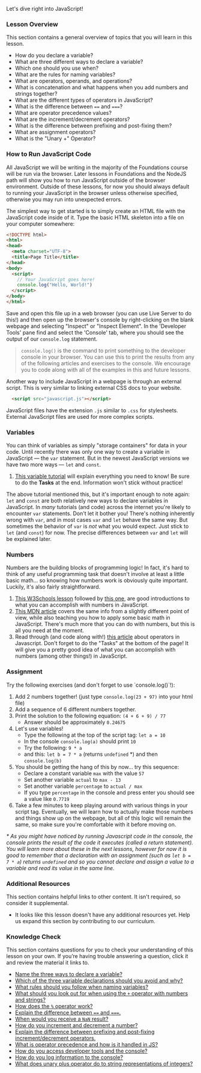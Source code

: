 Let's dive right into JavaScript!

### Lesson Overview

This section contains a general overview of topics that you will learn in this lesson.

*   How do you declare a variable?
*   What are three different ways to declare a variable?
*   Which one should you use when?
*   What are the rules for naming variables?
*   What are operators, operands, and operations?
*   What is concatenation and what happens when you add numbers and strings together?
*   What are the different types of operators in JavaScript?
*   What is the difference between `==` and `===`?
*   What are operator precedence values?
*   What are the increment/decrement operators?
*   What is the difference between prefixing and post-fixing them?
*   What are assignment operators?
*   What is the "Unary +" Operator?

### How to Run JavaScript Code

All JavaScript we will be writing in the majority of the Foundations course will be run via the browser. Later lessons in Foundations and the NodeJS path will show you how to run JavaScript outside of the browser environment. Outside of these lessons, for now you should always default to running your JavaScript in the browser unless otherwise specified, otherwise you may run into unexpected errors.

The simplest way to get started is to simply create an HTML file with the JavaScript code inside of it.  Type the basic HTML skeleton into a file on your computer somewhere:

~~~html
<!DOCTYPE html>
<html>
<head>
  <meta charset="UTF-8">
  <title>Page Title</title>
</head>
<body>
  <script>
    // Your JavaScript goes here!
    console.log("Hello, World!")
  </script>
</body>
</html>
~~~

Save and open this file up in a web browser (you can use Live Server to do this!) and then <span id="access-devTools-console">open up the browser's console by right-clicking on the blank webpage and selecting "Inspect" or "Inspect Element".  In the 'Developer Tools' pane find and select the 'Console' tab</span>, where you should see the output of our `console.log` statement.


> <span id="console-log">`console.log()` is the command to print something to the developer console in your browser. You can use this to print the results from any of the following articles and exercises to the console.</span> We encourage you to code along with all of the examples in this and future lessons.

Another way to include JavaScript in a webpage is through an external script. This is very similar to linking external CSS docs to your website. 

~~~html
  <script src="javascript.js"></script>
~~~

JavaScript files have the extension `.js` similar to `.css` for stylesheets. External JavaScript files are used for more complex scripts.

### Variables

You can think of variables as simply "storage containers" for data in your code. <span id="variable-declaration">Until recently there was only one way to create a variable in JavaScript &mdash; the `var` statement. But in the newest JavaScript versions we have two more ways &mdash; `let` and `const`.</span>

1.  [This variable tutorial](http://javascript.info/variables) will explain everything you need to know! Be sure to do the __Tasks__ at the end. Information won't stick without practice!

The above tutorial mentioned this, but it's important enough to note again: `let` and `const` are both relatively new ways to declare variables in JavaScript. <span id="avoid-var">In _many_ tutorials (and code) across the internet you're likely to encounter `var` statements. Don't let it bother you! There's nothing inherently wrong with `var`, and in most cases `var` and `let` behave the same way. But sometimes the behavior of `var` is _not_ what you would expect. Just stick to `let` (and `const`) for now.</span> The precise differences between `var` and `let` will be explained later.

### Numbers

Numbers are the building blocks of programming logic!  In fact, it's hard to think of any useful programming task that doesn't involve at least a little basic math... so knowing how numbers work is obviously quite important.  Luckily, it's also fairly straightforward.

1.  [This W3Schools lesson](https://www.w3schools.com/js/js_arithmetic.asp) followed by [this one](https://www.w3schools.com/js/js_numbers.asp), are good introductions to what you can accomplish with numbers in JavaScript.
2.  [This MDN article](https://developer.mozilla.org/en-US/docs/Learn/JavaScript/First_steps/Math) covers the same info from a slightly different point of view, while also teaching you how to apply some basic math in JavaScript. There's much more that you can do with numbers, but this is all you need at the moment.
3.  Read through \(and code along with!\) [this article](http://javascript.info/operators) about operators in Javascript.  Don't forget to do the "Tasks" at the bottom of the page!  It will give you a pretty good idea of what you can accomplish with numbers (among other things!) in JavaScript.

### Assignment

<div class="lesson-content__panel" markdown="1">
Try the following exercises (and don't forget to use `console.log()`!):

1.  Add 2 numbers together! (just type  `console.log(23 + 97)`   into your html file)
2.  Add a sequence of 6 different numbers together.
3.  Print the solution to the following equation: `(4 + 6 + 9) / 77`
    *   Answer should be approximately `0.24675`
4.  Let's use variables!
    *   Type the following at the top of the script tag: `let a = 10`
    *   In the console `console.log(a)` should print `10`
    *   Try the following: `9 * a`
    *   and this: `let b = 7 * a` (returns `undefined` \*) and then `console.log(b)`
5.  You should be getting the hang of this by now... try this sequence:
    *   Declare a constant variable `max` with the value `57`
    *   Set another variable `actual` to `max - 13`
    *   Set another variable `percentage` to `actual / max`
    *   If you type `percentage` in the console and press enter you should see a value like `0.7719`
6.  Take a few minutes to keep playing around with various things in your script tag.  Eventually, we will learn how to actually make those numbers and things show up on the webpage, but all of this logic will remain the same, so make sure you're comfortable with it before moving on.

_* As you might have noticed by running Javascript code in the console, the console prints the result of the code it executes (called a return statement). You will learn more about these in the next lessons, however for now it is good to remember that a declaration with an assignment (such as `let b = 7 * a`) returns `undefined` and so you cannot declare and assign a value to a variable and read its value in the same line._
</div>

### Additional Resources

 This section contains helpful links to other content. It isn't required, so consider it supplemental.

 *   It looks like this lesson doesn't have any additional resources yet. Help us expand this section by contributing to our curriculum.

### Knowledge Check

This section contains questions for you to check your understanding of this lesson on your own. If you’re having trouble answering a question, click it and review the material it links to.

*   <a class="knowledge-check-link" href="#variable-declaration">Name the three ways to declare a variable?</a>
*   <a class="knowledge-check-link" href="#avoid-var">Which of the three variable declarations should you avoid and why?</a>
*   <a class="knowledge-check-link" href="https://javascript.info/variables#variable-naming">What rules should you follow when naming variables?</a>
*   <a class="knowledge-check-link" href="https://javascript.info/operators#string-concatenation-with-binary">What should you look out for when using the `+` operator with numbers and strings?</a>
*   <a class="knowledge-check-link" href="https://javascript.info/operators#remainder">How does the `%` operator work?</a>
*   <a class="knowledge-check-link" href="https://www.w3schools.com/js/js_numbers.asp">Explain the difference between `==` and `===`.</a>
*   <a class="knowledge-check-link" href="https://www.w3schools.com/js/js_numbers.asp">When would you receive a `NaN` result?</a>
*   <a class="knowledge-check-link" href="https://javascript.info/operators#increment-decrement">How do you increment and decrement a number?</a>
*   <a class="knowledge-check-link" href="https://javascript.info/operators#increment-decrement">Explain the difference between prefixing and post-fixing increment/decrement operators.</a>
*   <a class="knowledge-check-link" href="https://javascript.info/operators#operator-precedence">What is operator precedence and how is it handled in JS?</a>
*   <a class="knowledge-check-link" href="#access-devTools-console">How do you access developer tools and the console?</a>
*   <a class="knowledge-check-link" href="#console-log">How do you log information to the console?</a>
*   <a class="knowledge-check-link" href="https://javascript.info/operators#numeric-conversion-unary">What does unary plus operator do to string representations of integers?</a>

